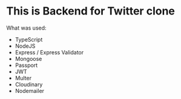 # This is Backend for Twitter clone

What was used:

- TypeScript
- NodeJS
- Express / Express Validator
- Mongoose
- Passport
- JWT
- Multer
- Cloudinary
- Nodemailer
